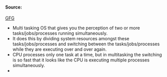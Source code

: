 #### Source:
[GFG](https://www.geeksforgeeks.org/process-based-and-thread-based-multitasking/)

* Multi tasking OS that gives you the perception of two or more tasks/jobs/processes running simultaneously.
* It does this by dividing system resources amongst these tasks/jobs/processes and switching between the tasks/jobs/processes while they are executing over and over again.
* CPU processes only one task at a time, but in multitasking the switching is so fast that it looks like the CPU is executing multiple processes simultaneously.
* 